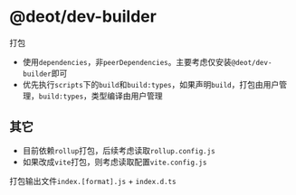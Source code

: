 # @deot/dev-builder

打包

- 使用`dependencies`，非`peerDependencies`。主要考虑仅安装`@deot/dev-builder`即可
- 优先执行`scripts`下的`build`和`build:types`，如果声明`build`，打包由用户管理，`build:types`，类型编译由用户管理


## 其它

- 目前依赖`rollup`打包，后续考虑读取`rollup.config.js`
- 如果改成`vite`打包，则考虑读取配置`vite.config.js`

打包输出文件`index.[format].js` + `index.d.ts`